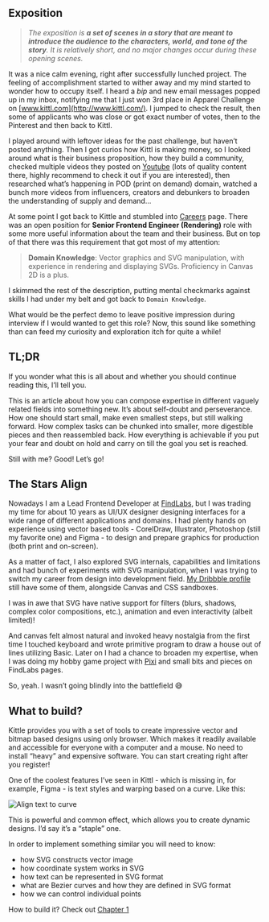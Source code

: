 ## Exposition

> _The exposition is **a set of scenes in a story that are meant to introduce the audience to the characters, world, and tone of the story**. It is relatively short, and no major changes occur during these opening scenes._

It was a nice calm evening, right after successfully lunched project. The feeling of accomplishment started to wither away and my mind started to wonder how to occupy itself. I heard a _bip_ and new email messages popped up in my inbox, notifying me that I just won 3rd place in Apparel Challenge on [www.kittl.com](http://www.kittl.com/). I jumped to check the result, then some of applicants who was close or got exact number of votes, then to the Pinterest and then back to Kittl.

I played around with leftover ideas for the past challenge, but haven’t posted anything. Then I got curios how Kittl is making money, so I looked around what is their business proposition, how they build a community, checked multiple videos they posted on [Youtube](https://www.youtube.com/@Kittldesign/videos) (lots of quality content there, highly recommend to check it out if you are interested), then researched what’s happening in POD (print on demand) domain, watched a bunch more videos from influencers, creators and debunkers to broaden the understanding of supply and demand…

At some point I got back to Kittle and stumbled into [Careers](https://www.kittl.com/career) page. There was an open position for **Senior Frontend Engineer (Rendering)** role with some more useful information about the team and their business. But on top of that there was this requirement that got most of my attention:

> **Domain Knowledge**: Vector graphics and SVG manipulation, with experience in rendering and displaying SVGs. Proficiency in Canvas 2D is a plus.

I skimmed the rest of the description, putting mental checkmarks against skills I had under my belt and got back to `Domain Knowledge`.

What would be the perfect demo to leave positive impression during interview if I would wanted to get this role? Now, this sound like something than can feed my curiosity and exploration itch for quite a while!

## TL;DR

If you wonder what this is all about and whether you should continue reading this, I’ll tell you.

This is an article about how you can compose expertise in different vaguely related fields into something new. It’s about self-doubt and perseverance. How one should start small, make even smallest steps, but still walking forward. How complex tasks can be chunked into smaller, more digestible pieces and then reassembled back. How everything is achievable if you put your fear and doubt on hold and carry on till the goal you set is reached.

Still with me? Good! Let’s go!

## The Stars Align

Nowadays I am a Lead Frontend Developer at [FindLabs](https://www.findlabs.io/), but I was trading my time for about 10 years as UI/UX designer designing interfaces for a wide range of different applications and domains. I had plenty hands on experience using vector based tools - CorelDraw, Illustrator, Photoshop (still my favorite one) and Figma - to design and prepare graphics for production (both print and on-screen).

As a matter of fact, I also explored SVG internals, capabilities and limitations and had bunch of experiments with SVG manipulation, when I was trying to switch my career from design into development field. [My Dribbble profile](https://dribbble.com/MaxStalker) still have some of them, alongside Canvas and CSS sandboxes.

I was in awe that SVG have native support for filters (blurs, shadows, complex color compositions, etc.), animation and even interactivity (albeit limited)!

And canvas felt almost natural and invoked heavy nostalgia from the first time I touched keyboard and wrote primitive program to draw a house out of lines utilizing Basic. Later on I had a chance to broaden my expertise, when I was doing my hobby game project with [Pixi](https://pixijs.com/) and small bits and pieces on FindLabs pages.

So, yeah. I wasn’t going blindly into the battlefield 😅

## What to build?

Kittle provides you with a set of tools to create impressive vector and bitmap based designs using only browser. Which makes it readily available and accessible for everyone with a computer and a mouse. No need to install “heavy” and expensive software. You can start creating right after you register!

One of the coolest features I’ve seen in Kittl - which is missing in, for example, Figma - is text styles and warping based on a curve. Like this:

![Align text to curve](https://dev-to-uploads.s3.amazonaws.com/uploads/articles/18zbm86mcl7i22e095vq.png)

This is powerful and common effect, which allows you to create dynamic designs. I’d say it’s a “staple” one.

In order to implement something similar you will need to know:

- how SVG constructs vector image
- how coordinate system works in SVG
- how text can be represented in SVG format
- what are Bezier curves and how they are defined in SVG format
- how we can control individual points

How to build it? Check out [Chapter 1](./docs/chapter-1.md)